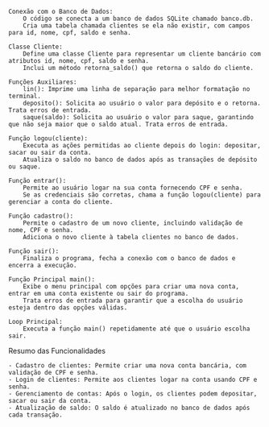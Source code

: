    Conexão com o Banco de Dados:
        O código se conecta a um banco de dados SQLite chamado banco.db.
        Cria uma tabela chamada clientes se ela não existir, com campos para id, nome, cpf, saldo e senha.

    Classe Cliente:
        Define uma classe Cliente para representar um cliente bancário com atributos id, nome, cpf, saldo e senha.
        Inclui um método retorna_saldo() que retorna o saldo do cliente.

    Funções Auxiliares:
        lin(): Imprime uma linha de separação para melhor formatação no terminal.
        deposito(): Solicita ao usuário o valor para depósito e o retorna. Trata erros de entrada.
        saque(saldo): Solicita ao usuário o valor para saque, garantindo que não seja maior que o saldo atual. Trata erros de entrada.

    Função logou(cliente):
        Executa as ações permitidas ao cliente depois do login: depositar, sacar ou sair da conta.
        Atualiza o saldo no banco de dados após as transações de depósito ou saque.

    Função entrar():
        Permite ao usuário logar na sua conta fornecendo CPF e senha.
        Se as credenciais são corretas, chama a função logou(cliente) para gerenciar a conta do cliente.

    Função cadastro():
        Permite o cadastro de um novo cliente, incluindo validação de nome, CPF e senha.
        Adiciona o novo cliente à tabela clientes no banco de dados.

    Função sair():
        Finaliza o programa, fecha a conexão com o banco de dados e encerra a execução.

    Função Principal main():
        Exibe o menu principal com opções para criar uma nova conta, entrar em uma conta existente ou sair do programa.
        Trata erros de entrada para garantir que a escolha do usuário esteja dentro das opções válidas.

    Loop Principal:
        Executa a função main() repetidamente até que o usuário escolha sair.

Resumo das Funcionalidades

    - Cadastro de clientes: Permite criar uma nova conta bancária, com validação de CPF e senha.
    - Login de clientes: Permite aos clientes logar na conta usando CPF e senha.
    - Gerenciamento de contas: Após o login, os clientes podem depositar, sacar ou sair da conta.
    - Atualização de saldo: O saldo é atualizado no banco de dados após cada transação.

